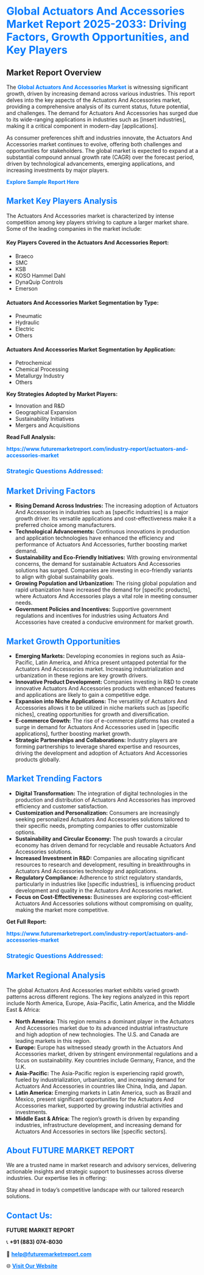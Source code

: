 <h1 style="color: #007BFF;">Global Actuators And Accessories Market Report 2025-2033: Driving Factors, Growth Opportunities, and Key Players</h1>

<section id="overview">
<h2>Market Report Overview</h2>
<p>The <a href="https://www.futuremarketreport.com/industry-report/actuators-and-accessories-market" style="color: #007BFF; text-decoration: none;"><strong>Global Actuators And Accessories Market</strong></a> is witnessing significant growth, driven by increasing demand across various industries. This report delves into the key aspects of the Actuators And Accessories market, providing a comprehensive analysis of its current status, future potential, and challenges. The demand for Actuators And Accessories has surged due to its wide-ranging applications in industries such as [insert industries], making it a critical component in modern-day [applications].</p>
<p>As consumer preferences shift and industries innovate, the Actuators And Accessories market continues to evolve, offering both challenges and opportunities for stakeholders. The global market is expected to expand at a substantial compound annual growth rate (CAGR) over the forecast period, driven by technological advancements, emerging applications, and increasing investments by major players.</p>
</section>

<section id="overview">
<p><a href="https://www.futuremarketreport.com/request-sample/reportId=52379" style="color: #007BFF; text-decoration: none;"><strong>Explore Sample Report Here</strong></a></p>
</section>

<section id="key-players">
<h2 style="color: #007BFF;">Market Key Players Analysis</h2>
<p>The Actuators And Accessories market is characterized by intense competition among key players striving to capture a larger market share. Some of the leading companies in the market include:</p>
<h4>Key Players Covered in the Actuators And Accessories Report:</h4>
<ul><li>Braeco</li><li>SMC</li><li>KSB</li><li>KOSO Hammel Dahl</li><li>DynaQuip Controls</li><li>Emerson</li></ul>
<h4>Actuators And Accessories Market Segmentation by Type:</h4>
<ul><li>Pneumatic</li><li>Hydraulic</li><li>Electric</li><li>Others</li></ul>

<h4>Actuators And Accessories Market Segmentation by Application:</h4>
<ul><li>Petrochemical</li><li>Chemical Processing</li><li>Metallurgy Industry</li><li>Others</li></ul>
<p><strong>Key Strategies Adopted by Market Players:</strong></p>
<ul>
<li>Innovation and R&D</li>
<li>Geographical Expansion</li>
<li>Sustainability Initiatives</li>
<li>Mergers and Acquisitions</li>
</ul>
</section>

<section>
<p><strong>Read Full Analysis: </strong></p><a href="https://www.futuremarketreport.com/industry-report/actuators-and-accessories-market" style="color: #007BFF; text-decoration: none;"><strong>https://www.futuremarketreport.com/industry-report/actuators-and-accessories-market</strong></a>
<h3 style="color: #007BFF;">Strategic Questions Addressed:</h3>
</section>

<section id="driving-factors">
<h2 style="color: #007BFF;">Market Driving Factors</h2>
<ul>
<li><strong>Rising Demand Across Industries:</strong> The increasing adoption of Actuators And Accessories in industries such as [specific industries] is a major growth driver. Its versatile applications and cost-effectiveness make it a preferred choice among manufacturers.</li>
<li><strong>Technological Advancements:</strong> Continuous innovations in production and application technologies have enhanced the efficiency and performance of Actuators And Accessories, further boosting market demand.</li>
<li><strong>Sustainability and Eco-Friendly Initiatives:</strong> With growing environmental concerns, the demand for sustainable Actuators And Accessories solutions has surged. Companies are investing in eco-friendly variants to align with global sustainability goals.</li>
<li><strong>Growing Population and Urbanization:</strong> The rising global population and rapid urbanization have increased the demand for [specific products], where Actuators And Accessories plays a vital role in meeting consumer needs.</li>
<li><strong>Government Policies and Incentives:</strong> Supportive government regulations and incentives for industries using Actuators And Accessories have created a conducive environment for market growth.</li>
</ul>
</section>

<section id="growth-opportunities">
<h2 style="color: #007BFF;">Market Growth Opportunities</h2>
<ul>
<li><strong>Emerging Markets:</strong> Developing economies in regions such as Asia-Pacific, Latin America, and Africa present untapped potential for the Actuators And Accessories market. Increasing industrialization and urbanization in these regions are key growth drivers.</li>
<li><strong>Innovative Product Development:</strong> Companies investing in R&D to create innovative Actuators And Accessories products with enhanced features and applications are likely to gain a competitive edge.</li>
<li><strong>Expansion into Niche Applications:</strong> The versatility of Actuators And Accessories allows it to be utilized in niche markets such as [specific niches], creating opportunities for growth and diversification.</li>
<li><strong>E-commerce Growth:</strong> The rise of e-commerce platforms has created a surge in demand for Actuators And Accessories used in [specific applications], further boosting market growth.</li>
<li><strong>Strategic Partnerships and Collaborations:</strong> Industry players are forming partnerships to leverage shared expertise and resources, driving the development and adoption of Actuators And Accessories products globally.</li>
</ul>
</section>

<section id="trending-factors">
<h2 style="color: #007BFF;">Market Trending Factors</h2>
<ul>
<li><strong>Digital Transformation:</strong> The integration of digital technologies in the production and distribution of Actuators And Accessories has improved efficiency and customer satisfaction.</li>
<li><strong>Customization and Personalization:</strong> Consumers are increasingly seeking personalized Actuators And Accessories solutions tailored to their specific needs, prompting companies to offer customizable options.</li>
<li><strong>Sustainability and Circular Economy:</strong> The push towards a circular economy has driven demand for recyclable and reusable Actuators And Accessories solutions.</li>
<li><strong>Increased Investment in R&D:</strong> Companies are allocating significant resources to research and development, resulting in breakthroughs in Actuators And Accessories technology and applications.</li>
<li><strong>Regulatory Compliance:</strong> Adherence to strict regulatory standards, particularly in industries like [specific industries], is influencing product development and quality in the Actuators And Accessories market.</li>
<li><strong>Focus on Cost-Effectiveness:</strong> Businesses are exploring cost-efficient Actuators And Accessories solutions without compromising on quality, making the market more competitive.</li>
</ul>
</section>

<section>
<p><strong>Get Full Report: </strong></p><a href="https://www.futuremarketreport.com/industry-report/actuators-and-accessories-market" style="color: #007BFF; text-decoration: none;"><strong>https://www.futuremarketreport.com/industry-report/actuators-and-accessories-market</strong></a>
<h3 style="color: #007BFF;">Strategic Questions Addressed:</h3>
</section>


<section id="regional-analysis">
<h2 style="color: #007BFF;">Market Regional Analysis</h2>
<p>The global Actuators And Accessories market exhibits varied growth patterns across different regions. The key regions analyzed in this report include North America, Europe, Asia-Pacific, Latin America, and the Middle East & Africa:</p>
<ul>
<li><strong>North America:</strong> This region remains a dominant player in the Actuators And Accessories market due to its advanced industrial infrastructure and high adoption of new technologies. The U.S. and Canada are leading markets in this region.</li>
<li><strong>Europe:</strong> Europe has witnessed steady growth in the Actuators And Accessories market, driven by stringent environmental regulations and a focus on sustainability. Key countries include Germany, France, and the U.K.</li>
<li><strong>Asia-Pacific:</strong> The Asia-Pacific region is experiencing rapid growth, fueled by industrialization, urbanization, and increasing demand for Actuators And Accessories in countries like China, India, and Japan.</li>
<li><strong>Latin America:</strong> Emerging markets in Latin America, such as Brazil and Mexico, present significant opportunities for the Actuators And Accessories market, supported by growing industrial activities and investments.</li>
<li><strong>Middle East & Africa:</strong> The region’s growth is driven by expanding industries, infrastructure development, and increasing demand for Actuators And Accessories in sectors like [specific sectors].</li>
</ul>
</section>

<footer>
<h2 style="color: #007BFF;">About FUTURE MARKET REPORT</h2>
<p>We are a trusted name in market research and advisory services, delivering actionable insights and strategic support to businesses across diverse industries. Our expertise lies in offering:</p>

<p>Stay ahead in today’s competitive landscape with our tailored research solutions.</p>

<h2 style="color: #007BFF;">Contact Us:</h2>
<p><strong>FUTURE MARKET REPORT</strong></p>
<p>📞 <strong>+91 (883) 074-8030</strong></p>
<p>📧 <strong><a href="mailto:help@futuremarketreport.com" style="color: #007BFF;">help@futuremarketreport.com</a></strong></p>
<p>🌐 <strong><a href="https://www.futuremarketreport.com/" style="color: #007BFF;">Visit Our Website</a></strong></p>
</footer>